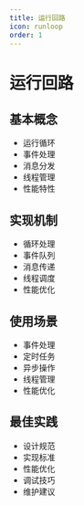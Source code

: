 ```yaml
---
title: 运行回路
icon: runloop
order: 1
---
```


# 运行回路

## 基本概念
- 运行循环
- 事件处理
- 消息分发
- 线程管理
- 性能特性

## 实现机制
- 循环处理
- 事件队列
- 消息传递
- 线程调度
- 性能优化

## 使用场景
- 事件处理
- 定时任务
- 异步操作
- 线程管理
- 性能优化

## 最佳实践
- 设计规范
- 实现标准
- 性能优化
- 调试技巧
- 维护建议
